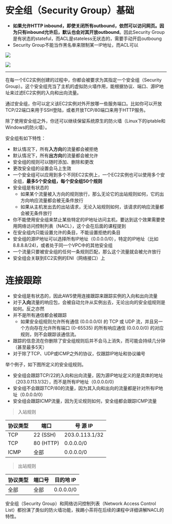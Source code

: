 # 安全组（Security Group）基础

- **如果允许HTTP inbound，即使关闭所有outbound，依然可以访问网页。因为只有inbound允许后，默认也会对其开放outbound**。因此Security Group是有状态的stateful，而ACL是stateless无状态的，需要手动开启outboung
- Security Group不能当作黑名单来限制某一IP地址，而ACL可以

![](https://i.loli.net/2019/06/15/5d049e3d1edf034414.png)

![](https://i.loli.net/2019/06/15/5d049e3c5b1ec36698.png)

-----

在每一个EC2实例创建的过程中，你都会被要求为其指定一个安全组（Security Group）。这个安全组充当了主机的虚拟防火墙作用，能根据协议、端口、源IP地址来过滤EC2实例的入向和出向流量。

通过安全组，你可以定义该EC2实例对外开放哪一些服务端口。比如你可以开放TCP/22端口来用于SSH登陆，或者开放TCP/80端口来用于HTTP服务。

除了使用安全组之外，你还可以继续保留系统原生的防火墙（Linux下的iptable和Windows的防火墙）。

安全组有如下特性：

- 默认情况下，所有**入方向**的流量都会被拒绝
- 默认情况下，所有**出方向**的流量都会被允许
- 安全组的规则可以随时添加、删除和更改
- 更改安全组的设置会马上生效
- 一个安全组可以应用到多个不同EC2实例上，一个EC2实例也可以使用多个安全组，**最多5个安全组，每个安全组50个规则**
- 安全组是有状态的
  - 如果某个流量被入方向的规则放行，那么无论它的出站规则如何，它的出方向响应流量都会被无条件放行
  - 如果从主机发出去的出站请求，无论入站规则如何，该请求的响应流量都会被无条件放行
- 你不能使用安全组来禁止某些特定的IP地址访问主机，要达到这个效果需要使用网络访问控制列表（NACL），这个会在后面的课程提到
- 在安全组内只能设置允许的条目，不能设置拒绝的条目
- 安全组的源IP地址可以选择所有IP地址（0.0.0.0/0），特定的IP地址（比如8.8.8.8/24)，或者处于同一个VPC中的其他安全组
- 一个流量只要被安全组的任何一条规则匹配，那么这个流量就会被允许放行
- 安全组会关联到EC2实例的ENI（网络接口）上

# 连接跟踪
- 安全组是有状态的，因此AWS使用连接跟踪来跟踪实例的入向和出向流量
- 对于**入向**流量的响应包，会被自动允许从实例出去，无论出向的安全组规则是如何。反之亦然
- 并不是所有通信都会被跟踪
  - 如果安全组规则允许所有通信 (0.0.0.0/0) 的 TCP 或 UDP 流，并且另一个方向存在允许所有端口 (0-65535) 的所有响应通信 (0.0.0.0/0) 的对应规则，则不会跟踪该通信流。
- 跟踪的信息流在你删除了安全组规则后并不会马上消失，而可能会持续几分钟（甚至最多5天）
- 对于除了TCP、UDP或ICMP之外的协议，仅跟踪IP地址和协议编号

举个例子，如下图所定义的安全组规则。

- 安全组会跟踪TCP/22的入向和出向流量，因为源IP地址定义的是具体的地址（203.0.113.1/32），而不是所有IP地址（0.0.0.0/0）
- 安全组不会跟踪TCP/80的流量，因为其入向和出向的流量都是针对所有IP地址（0.0.0.0/0）
- 安全组会跟踪ICMP流量，因为无论规则如何，安全组都会跟踪ICMP流量

> 入站规则

|协议类型|	端口|号	源 IP|
|-|-|-|
|TCP|	22 (SSH)|	203.0.113.1/32|
|TCP|	80 (HTTP)|	0.0.0.0/0|
|ICMP|	全部|	0.0.0.0/0|

> 出站规则

|协议类型|	端口号|	目的地 IP|
|-|-|-|
|全部|	全部|	0.0.0.0/0|

安全组（Security Group）和网络访问控制列表（Network Access Control List）都扮演了类似的防火墙功能，挨踢小茶将在后续的课程中详细讲解NACL的特性。
